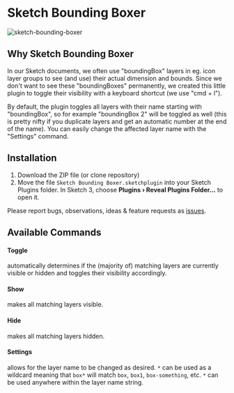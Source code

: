 # Sketch Bounding Boxer

![sketch-bounding-boxer](https://raw.githubusercontent.com/preciousforever/sketch-bounding-boxer/master/images/toggle-layer-visibility.gif)

## Why Sketch Bounding Boxer

In our Sketch documents, we often use "boundingBox" layers in eg. icon layer groups to see (and use) their actual dimension and bounds. Since we don't want to see these "boundingBoxes" permanently, we created this little plugin to toggle their visibility with a keyboard shortcut (we use "cmd + l").

By default, the plugin toggles all layers with their name starting with "boundingBox", so for example "boundingBox 2" will be toggled as well (this is pretty nifty if you duplicate layers and get an automatic number at the end of the name). You can easily change the affected layer name with the "Settings" command.

## Installation
1. Download the ZIP file (or clone repository)
2. Move the file ```Sketch Bounding Boxer.sketchplugin``` into your Sketch Plugins folder. In Sketch 3, choose **Plugins › Reveal Plugins Folder…** to open it.

Please report bugs, observations, ideas & feature requests as [issues](https://github.com/preciousforever/sketch-bounding-boxer/issues).

## Available Commands

#### Toggle
automatically determines if the (majority of) matching layers are currently visible or hidden and toggles their visibility accordingly.

#### Show
makes all matching layers visible.

#### Hide
makes all matching layers hidden.

#### Settings
allows for the layer name to be changed as desired. ```*``` can be used as a wildcard meaning that ```box*``` will match ```box```, ```box1```, ```box-something```, etc. ```*``` can be used anywhere within the layer name string.
